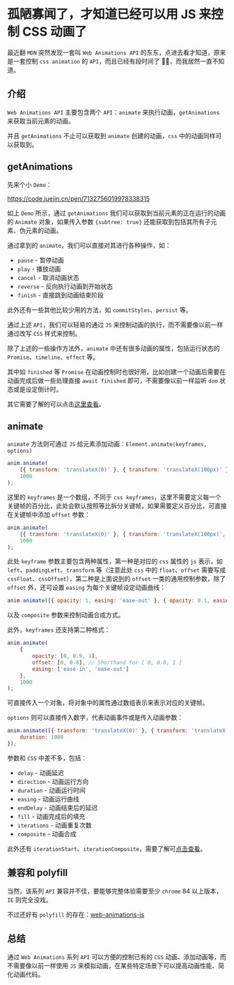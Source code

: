 # 孤陋寡闻了，才知道已经可以用 JS 来控制 CSS 动画了

最近翻 `MDN` 突然发现一套叫 `Web Animations API` 的东东，点进去看才知道，原来是一套控制 `css animation` 的 `API`，而且已经有段时间了 🤦‍♂️，而我居然一直不知道。

## 介绍

`Web Animations API` 主要包含两个 `API`：`animate` 来执行动画，`getAnimations` 来获取当前元素的动画。

并且 `getAnimations` 不止可以获取到 `animate` 创建的动画，`css` 中的动画同样可以获取到。

## getAnimations

先来个小 `Demo`：

https://code.juejin.cn/pen/7132756019978338315

如上 `Demo` 所示，通过 `getAnimations` 我们可以获取到当前元素的正在运行的动画的 `Animate` 对象，如果传入参数 `{subtree: true}` 还能获取到包括其所有子元素、伪元素的动画。

通过拿到的 `animate`，我们可以直接对其进行各种操作，如：

-   `pause` - 暂停动画
-   `play` - 播放动画
-   `cancel` - 取消动画状态
-   `reverse` - 反向执行动画到开始状态
-   `finish` - 直接跳到动画结束阶段

此外还有一些其他比较少用的方法，如 `commitStyles`、`persist` 等。

通过上述 `API`，我们可以轻易的通过 `JS` 来控制动画的执行，而不需要像以前一样通过改写 `CSS` 样式来控制。

除了上述的一些操作方法外，`animate` 中还有很多动画的属性，包括运行状态的 `Promise`、`timeline`、`effect` 等。

其中如 `finished` 等 `Promise` 在动画控制时也很好用，比如创建一个动画后需要在动画完成后做一些处理直接 `await finished` 即可，不需要像以前一样监听 `dom` 状态或是设定倒计时。

其它需要了解的可以点击[这里查看](https://developer.mozilla.org/en-US/docs/Web/API/Animation#methods)。

## animate

`animate` 方法则可通过 `JS` 给元素添加动画：`Element.animate(keyframes, options)`

```js
anim.animate(
    [{ transform: 'translateX(0)' }, { transform: 'translateX(100px)' }, { transform: 'translateX(0)' }],
    1000
);
```

这里的 `keyframes` 是一个数组，不同于 `css keyframes`，这里不需要定义每一个关键帧的百分比，此处会默认按照等比拆分关键帧，如果需要定义百分比，可直接在关键帧中添加 `offset` 参数：

```js
anim.animate(
    [{ transform: 'translateX(0)' }, { transform: 'translateX(100px)', offset: 0.3 }, { transform: 'translateX(0)' }],
    1000
);
```

此处 `keyframe` 参数主要包含两种属性，第一种是对应的 `css` 属性的 `js` 表示，如 `left`、`paddingLeft`、`transform` 等（注意此处 `css` 中的 `float`、`offset` 需要写成 `cssFloat`、`cssOffset`），第二种是上面说到的 `offset` 一类的通用控制参数，除了 `offset` 外，还可设置 `easing` 为每个关键帧设定动画曲线：

```js
anim.animate([{ opacity: 1, easing: 'ease-out' }, { opacity: 0.1, easing: 'ease-in' }, { opacity: 0 }], 1000);
```

以及 `composite` 参数来控制动画合成方式。

此外，`keyframes` 还支持第二种格式：

```js
anim.animate(
    {
        opacity: [0, 0.9, 1],
        offset: [0, 0.8], // Shorthand for [ 0, 0.8, 1 ]
        easing: ['ease-in', 'ease-out']
    },
    1000
);
```

可直接传入一个对象，将对象中的属性通过数组表示来表示对应的关键帧。

`options` 则可以直接传入数字，代表动画事件或是传入动画参数：

```js
anim.animate([{ transform: 'translateX(0)' }, { transform: 'translateX(100px)' }, { transform: 'translateX(0)' }], {
    duration: 1000
});
```

参数和 `CSS` 中差不多，包括：

-   `delay` - 动画延迟
-   `direction` - 动画运行方向
-   `duration` - 动画运行时间
-   `easing` - 动画运行曲线
-   `endDelay` - 动画结束后的延迟
-   `fill` - 动画完成后的填充
-   `iterations` - 动画重复次数
-   `composite` - 动画合成

此外还有 `iterationStart`、`iterationComposite`，需要了解可[点击查看](https://developer.mozilla.org/en-US/docs/Web/API/KeyframeEffect/KeyframeEffect#parameters)。

## 兼容和 polyfill

当然，该系列 `API` 兼容并不佳，要能够完整体验需要至少 `chrome` 84 以上版本，`IE` 则完全没戏。

不过还好有 `polyfill` 的存在：[web-animations-js](https://github.com/web-animations/web-animations-js)

## 总结

通过 `Web Animations` 系列 `API` 可以方便的控制已有的 `CSS` 动画、添加动画等，而不需要像以前一样使用 `JS` 来模拟动画，在某些特定场景下可以提高动画性能、简化动画代码。
